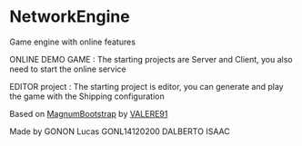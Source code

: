 # NetworkEngine
Game engine with online features  

ONLINE DEMO GAME : The starting projects are Server and Client, you also need to start the online service

EDITOR project : The starting project is editor, you can generate and play the game with the Shipping configuration

Based on [MagnumBootstrap](https://github.com/VALERE91/MagnumBootstrap) by [VALERE91](https://github.com/VALERE91)

Made by
GONON Lucas GONL14120200
DALBERTO ISAAC
